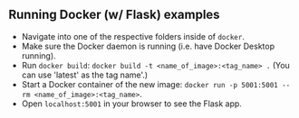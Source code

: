## Running Docker (w/ Flask) examples

- Navigate into one of the respective folders inside of `docker`.
- Make sure the Docker daemon is running (i.e. have Docker Desktop running).
- Run `docker build`: `docker build -t <name_of_image>:<tag_name> .` (You can use 'latest' as the tag name'.)
- Start a Docker container of the new image: `docker run -p 5001:5001 --rm <name_of_image>:<tag_name>`.
- Open `localhost:5001` in your browser to see the Flask app.
